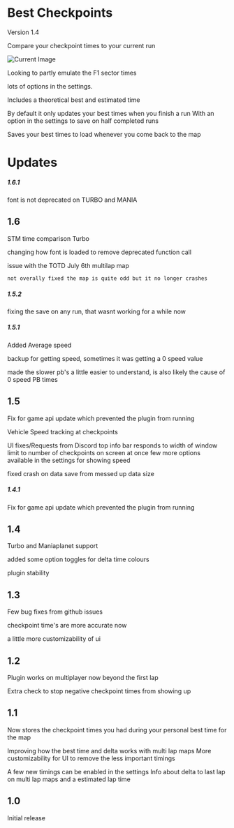 # Best Checkpoints

Version 1.4

Compare your checkpoint times to your current run

![Current Image](https://github.com/jamesy012/OpenPlanet-BestCheckpoints/blob/master/Pictures/1.1%20screenshot.png)

Looking to partly emulate the F1 sector times

lots of options in the settings.

Includes a theoretical best and estimated time

By default it only updates your best times when you finish a run With an option in the settings to save on half completed runs

Saves your best times to load whenever you come back to the map

# Updates

##### 1.6.1

font is not deprecated on TURBO and MANIA

## 1.6

STM time comparison Turbo

changing how font is loaded to remove deprecated function call

issue with the TOTD July 6th multilap map

    not overally fixed the map is quite odd but it no longer crashes

##### 1.5.2

fixing the save on any run, that wasnt working for a while now

##### 1.5.1

Added Average speed

backup for getting speed, sometimes it was getting a 0 speed value

made the slower pb's a little easier to understand, is also likely the cause of 0 speed PB times

## 1.5

Fix for game api update which prevented the plugin from running

Vehicle Speed tracking at checkpoints

UI fixes/Requests from Discord top info bar responds to width of window limit to number of checkpoints on screen at once few more options available in the settings for showing speed

fixed crash on data save from messed up data size

##### 1.4.1

Fix for game api update which prevented the plugin from running

## 1.4

Turbo and Maniaplanet support

added some option toggles for delta time colours

plugin stability

## 1.3

Few bug fixes from github issues

checkpoint time's are more accurate now

a little more customizability of ui

## 1.2

Plugin works on multiplayer now beyond the first lap

Extra check to stop negative checkpoint times from showing up

## 1.1

Now stores the checkpoint times you had during your personal best time for the map

Improving how the best time and delta works with multi lap maps More customizability for UI to remove the less important timings

A few new timings can be enabled in the settings Info about delta to last lap on multi lap maps and a estimated lap time

## 1.0

Initial release
